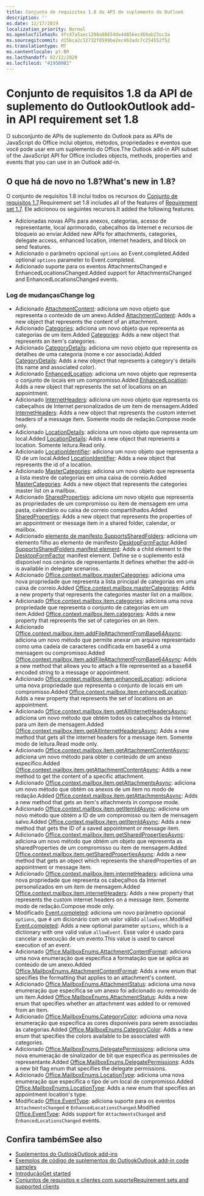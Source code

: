 ```yaml
---
title: Conjunto de requisitos 1.8 da API de suplemento do Outlook
description: ''
ms.date: 12/17/2019
localization_priority: Normal
ms.openlocfilehash: 4fc47a5aec1296a88654de44856ecd69ab23cc3a
ms.sourcegitcommit: d15bca2c12732f8599be2ec4b2adc7c254552f52
ms.translationtype: MT
ms.contentlocale: pt-BR
ms.lasthandoff: 02/12/2020
ms.locfileid: "41950982"
---
```

# <a name="outlook-add-in-api-requirement-set-18"></a><span data-ttu-id="c915e-102">Conjunto de requisitos 1.8 da API de suplemento do Outlook</span><span class="sxs-lookup"><span data-stu-id="c915e-102">Outlook add-in API requirement set 1.8</span></span>

<span data-ttu-id="c915e-103">O subconjunto de APIs de suplemento do Outlook para as APIs de JavaScript do Office inclui objetos, métodos, propriedades e eventos que você pode usar em um suplemento do Office.</span><span class="sxs-lookup"><span data-stu-id="c915e-103">The Outlook add-in API subset of the JavaScript API for Office includes objects, methods, properties and events that you can use in an Outlook add-in.</span></span>

## <a name="whats-new-in-18"></a><span data-ttu-id="c915e-104">O que há de novo no 1.8?</span><span class="sxs-lookup"><span data-stu-id="c915e-104">What's new in 1.8?</span></span>

<span data-ttu-id="c915e-105">O conjunto de requisitos 1.8 inclui todos os recursos do [Conjunto de requisitos 1.7](../requirement-set-1.7/outlook-requirement-set-1.7.md).</span><span class="sxs-lookup"><span data-stu-id="c915e-105">Requirement set 1.8 includes all of the features of [Requirement set 1.7](../requirement-set-1.7/outlook-requirement-set-1.7.md).</span></span> <span data-ttu-id="c915e-106">Ele adicionou os seguintes recursos.</span><span class="sxs-lookup"><span data-stu-id="c915e-106">It added the following features.</span></span>

- <span data-ttu-id="c915e-107">Adicionadas novas APIs para anexos, categorias, acesso de representante, local aprimorado, cabeçalhos da Internet e recursos de bloqueio ao enviar.</span><span class="sxs-lookup"><span data-stu-id="c915e-107">Added new APIs for attachments, categories, delegate access, enhanced location, internet headers, and block on send features.</span></span>
- <span data-ttu-id="c915e-108">Adicionado o parâmetro opcional `options` ao Event.completed.</span><span class="sxs-lookup"><span data-stu-id="c915e-108">Added optional `options` parameter to Event.completed.</span></span>
- <span data-ttu-id="c915e-109">Adicionado suporte para os eventos AttachmentsChanged e EnhancedLocationsChanged.</span><span class="sxs-lookup"><span data-stu-id="c915e-109">Added support for AttachmentsChanged and EnhancedLocationsChanged events.</span></span>

### <a name="change-log"></a><span data-ttu-id="c915e-110">Log de mudanças</span><span class="sxs-lookup"><span data-stu-id="c915e-110">Change log</span></span>

- <span data-ttu-id="c915e-111">Adicionado [AttachmentContent](/javascript/api/outlook/office.attachmentcontent?view=outlook-js-1.8): adiciona um novo objeto que representa o conteúdo de um anexo.</span><span class="sxs-lookup"><span data-stu-id="c915e-111">Added [AttachmentContent](/javascript/api/outlook/office.attachmentcontent?view=outlook-js-1.8): Adds a new object that represents the content of an attachment.</span></span>
- <span data-ttu-id="c915e-112">Adicionado [Categories](/javascript/api/outlook/office.categories?view=outlook-js-1.8): adiciona um novo objeto que representa as categorias de um item.</span><span class="sxs-lookup"><span data-stu-id="c915e-112">Added [Categories](/javascript/api/outlook/office.categories?view=outlook-js-1.8): Adds a new object that represents an item's categories.</span></span>
- <span data-ttu-id="c915e-113">Adicionado [CategoryDetails](/javascript/api/outlook/office.categorydetails?view=outlook-js-1.8): adiciona um novo objeto que representa os detalhes de uma categoria (nome e cor associada).</span><span class="sxs-lookup"><span data-stu-id="c915e-113">Added [CategoryDetails](/javascript/api/outlook/office.categorydetails?view=outlook-js-1.8): Adds a new object that represents a category's details (its name and associated color).</span></span>
- <span data-ttu-id="c915e-114">Adicionado [EnhancedLocation](/javascript/api/outlook/office.enhancedlocation?view=outlook-js-1.8): adiciona um novo objeto que representa o conjunto de locais em um compromisso.</span><span class="sxs-lookup"><span data-stu-id="c915e-114">Added [EnhancedLocation](/javascript/api/outlook/office.enhancedlocation?view=outlook-js-1.8): Adds a new object that represents the set of locations on an appointment.</span></span>
- <span data-ttu-id="c915e-115">Adicionado [InternetHeaders](/javascript/api/outlook/office.internetheaders?view=outlook-js-1.8): adiciona um novo objeto que representa os cabeçalhos de Internet personalizados de um item de mensagem.</span><span class="sxs-lookup"><span data-stu-id="c915e-115">Added [InternetHeaders](/javascript/api/outlook/office.internetheaders?view=outlook-js-1.8): Adds a new object that represents the custom internet headers of a message item.</span></span> <span data-ttu-id="c915e-116">Somente modo de redação.</span><span class="sxs-lookup"><span data-stu-id="c915e-116">Compose mode only.</span></span>
- <span data-ttu-id="c915e-117">Adicionado [LocationDetails](/javascript/api/outlook/office.locationdetails?view=outlook-js-1.8): adiciona um novo objeto que representa um local.</span><span class="sxs-lookup"><span data-stu-id="c915e-117">Added [LocationDetails](/javascript/api/outlook/office.locationdetails?view=outlook-js-1.8): Adds a new object that represents a location.</span></span> <span data-ttu-id="c915e-118">Somente leitura.</span><span class="sxs-lookup"><span data-stu-id="c915e-118">Read only.</span></span>
- <span data-ttu-id="c915e-119">Adicionado [LocationIdentifier](/javascript/api/outlook/office.locationidentifier?view=outlook-js-1.8): adiciona um novo objeto que representa a ID de um local.</span><span class="sxs-lookup"><span data-stu-id="c915e-119">Added [LocationIdentifier](/javascript/api/outlook/office.locationidentifier?view=outlook-js-1.8): Adds a new object that represents the id of a location.</span></span>
- <span data-ttu-id="c915e-120">Adicionado [MasterCategories](/javascript/api/outlook/office.mastercategories?view=outlook-js-1.8): adiciona um novo objeto que representa a lista mestre de categorias em uma caixa de correio.</span><span class="sxs-lookup"><span data-stu-id="c915e-120">Added [MasterCategories](/javascript/api/outlook/office.mastercategories?view=outlook-js-1.8): Adds a new object that represents the categories master list on a mailbox.</span></span>
- <span data-ttu-id="c915e-121">Adicionado [SharedProperties](/javascript/api/outlook/office.sharedproperties?view=outlook-js-1.8): adiciona um novo objeto que representa as propriedades de um compromisso ou item de mensagem em uma pasta, calendário ou caixa de correio compartilhados.</span><span class="sxs-lookup"><span data-stu-id="c915e-121">Added [SharedProperties](/javascript/api/outlook/office.sharedproperties?view=outlook-js-1.8): Adds a new object that represents the properties of an appointment or message item in a shared folder, calendar, or mailbox.</span></span>
- <span data-ttu-id="c915e-122">Adicionado [elemento de manifesto SupportsSharedFolders](../../manifest/supportssharedfolders.md): adiciona um elemento filho ao elemento de manifesto [DesktopFormFactor](../../manifest/desktopformfactor.md).</span><span class="sxs-lookup"><span data-stu-id="c915e-122">Added [SupportsSharedFolders manifest element](../../manifest/supportssharedfolders.md): Adds a child element to the [DesktopFormFactor](../../manifest/desktopformfactor.md) manifest element.</span></span> <span data-ttu-id="c915e-123">Define se o suplemento está disponível nos cenários de representante.</span><span class="sxs-lookup"><span data-stu-id="c915e-123">It defines whether the add-in is available in delegate scenarios.</span></span>
- <span data-ttu-id="c915e-124">Adicionado [Office.context.mailbox.masterCategories](office.context.mailbox.md#properties): adiciona uma nova propriedade que representa a lista principal de categorias em uma caixa de correio.</span><span class="sxs-lookup"><span data-stu-id="c915e-124">Added [Office.context.mailbox.masterCategories](office.context.mailbox.md#properties): Adds a new property that represents the categories master list on a mailbox.</span></span>
- <span data-ttu-id="c915e-125">Adicionado [Office.context.mailbox.item.categories](office.context.mailbox.item.md#properties): adiciona uma nova propriedade que representa o conjunto de categorias em um item.</span><span class="sxs-lookup"><span data-stu-id="c915e-125">Added [Office.context.mailbox.item.categories](office.context.mailbox.item.md#properties): Adds a new property that represents the set of categories on an item.</span></span>
- <span data-ttu-id="c915e-126">Adicionado [Office.context.mailbox.item.addFileAttachmentFromBase64Async](office.context.mailbox.item.md#methods): adiciona um novo método que permite anexar um arquivo representado como uma cadeia de caracteres codificada em base64 a uma mensagem ou compromisso.</span><span class="sxs-lookup"><span data-stu-id="c915e-126">Added [Office.context.mailbox.item.addFileAttachmentFromBase64Async](office.context.mailbox.item.md#methods): Adds a new method that allows you to attach a file represented as a base64 encoded string to a message or appointment.</span></span>
- <span data-ttu-id="c915e-127">Adicionado [Office.context.mailbox.item.enhancedLocation](office.context.mailbox.item.md#properties): adiciona uma nova propriedade que representa o conjunto de locais em um compromisso.</span><span class="sxs-lookup"><span data-stu-id="c915e-127">Added [Office.context.mailbox.item.enhancedLocation](office.context.mailbox.item.md#properties): Adds a new property that represents the set of locations on an appointment.</span></span>
- <span data-ttu-id="c915e-128">Adicionado [Office.context.mailbox.item.getAllInternetHeadersAsync](office.context.mailbox.item.md#methods): adiciona um novo método que obtém todos os cabeçalhos da Internet para um item de mensagem.</span><span class="sxs-lookup"><span data-stu-id="c915e-128">Added [Office.context.mailbox.item.getAllInternetHeadersAsync](office.context.mailbox.item.md#methods): Adds a new method that gets all the internet headers for a message item.</span></span> <span data-ttu-id="c915e-129">Somente modo de leitura.</span><span class="sxs-lookup"><span data-stu-id="c915e-129">Read mode only.</span></span>
- <span data-ttu-id="c915e-130">Adicionado [Office.context.mailbox.item.getAttachmentContentAsync](office.context.mailbox.item.md#methods): adiciona um novo método para obter o conteúdo de um anexo específico.</span><span class="sxs-lookup"><span data-stu-id="c915e-130">Added [Office.context.mailbox.item.getAttachmentContentAsync](office.context.mailbox.item.md#methods): Adds a new method to get the content of a specific attachment.</span></span>
- <span data-ttu-id="c915e-131">Adicionado [Office.context.mailbox.item.getAttachmentsAsync](office.context.mailbox.item.md#methods): adiciona um novo método que obtém os anexos de um item no modo de redação.</span><span class="sxs-lookup"><span data-stu-id="c915e-131">Added [Office.context.mailbox.item.getAttachmentsAsync](office.context.mailbox.item.md#methods): Adds a new method that gets an item's attachments in compose mode.</span></span>
- <span data-ttu-id="c915e-132">Adicionado [Office.context.mailbox.item.getItemIdAsync](office.context.mailbox.item.md#methods): adiciona um novo método que obtém a ID de um compromisso ou item de mensagem salvo.</span><span class="sxs-lookup"><span data-stu-id="c915e-132">Added [Office.context.mailbox.item.getItemIdAsync](office.context.mailbox.item.md#methods): Adds a new method that gets the ID of a saved appointment or message item.</span></span>
- <span data-ttu-id="c915e-133">Adicionado [Office.context.mailbox.item.getSharedPropertiesAsync](office.context.mailbox.item.md#methods): adiciona um novo método que obtém um objeto que representa as sharedProperties de um compromisso ou item de mensagem.</span><span class="sxs-lookup"><span data-stu-id="c915e-133">Added [Office.context.mailbox.item.getSharedPropertiesAsync](office.context.mailbox.item.md#methods): Adds a new method that gets an object which represents the sharedProperties of an appointment or message item.</span></span>
- <span data-ttu-id="c915e-134">Adicionado [Office.context.mailbox.item.internetHeaders](office.context.mailbox.item.md#properties): adiciona uma nova propriedade que representa os cabeçalhos da Internet personalizados em um item de mensagem.</span><span class="sxs-lookup"><span data-stu-id="c915e-134">Added [Office.context.mailbox.item.internetHeaders](office.context.mailbox.item.md#properties): Adds a new property that represents the custom internet headers on a message item.</span></span> <span data-ttu-id="c915e-135">Somente modo de redação.</span><span class="sxs-lookup"><span data-stu-id="c915e-135">Compose mode only.</span></span>
- <span data-ttu-id="c915e-136">Modificado [Event.completed](/javascript/api/office/office.addincommands.event#completed-options-): adiciona um novo parâmetro opcional `options`, que é um dicionário com um valor válido `allowEvent`.</span><span class="sxs-lookup"><span data-stu-id="c915e-136">Modified [Event.completed](/javascript/api/office/office.addincommands.event#completed-options-): Adds a new optional parameter `options`, which is a dictionary with one valid value `allowEvent`.</span></span> <span data-ttu-id="c915e-137">Esse valor é usado para cancelar a execução de um evento.</span><span class="sxs-lookup"><span data-stu-id="c915e-137">This value is used to cancel execution of an event.</span></span>
- <span data-ttu-id="c915e-138">Adicionado [Office.MailboxEnums.AttachmentContentFormat](/javascript/api/outlook/office.mailboxenums.attachmentcontentformat?view=outlook-js-1.8): adiciona uma nova enumeração que especifica a formatação que se aplica ao conteúdo de um anexo.</span><span class="sxs-lookup"><span data-stu-id="c915e-138">Added [Office.MailboxEnums.AttachmentContentFormat](/javascript/api/outlook/office.mailboxenums.attachmentcontentformat?view=outlook-js-1.8): Adds a new enum that specifies the formatting that applies to an attachment's content.</span></span>
- <span data-ttu-id="c915e-139">Adicionado [Office.MailboxEnums.AttachmentStatus](/javascript/api/outlook/office.mailboxenums.attachmentstatus?view=outlook-js-1.8): adiciona uma nova enumeração que especifica se um anexo foi adicionado ou removido de um item.</span><span class="sxs-lookup"><span data-stu-id="c915e-139">Added [Office.MailboxEnums.AttachmentStatus](/javascript/api/outlook/office.mailboxenums.attachmentstatus?view=outlook-js-1.8): Adds a new enum that specifies whether an attachment was added to or removed from an item.</span></span>
- <span data-ttu-id="c915e-140">Adicionado [Office.MailboxEnums.CategoryColor](/javascript/api/outlook/office.mailboxenums.categorycolor?view=outlook-js-1.8): adiciona uma nova enumeração que especifica as cores disponíveis para serem associadas às categorias.</span><span class="sxs-lookup"><span data-stu-id="c915e-140">Added [Office.MailboxEnums.CategoryColor](/javascript/api/outlook/office.mailboxenums.categorycolor?view=outlook-js-1.8): Adds a new enum that specifies the colors available to be associated with categories.</span></span>
- <span data-ttu-id="c915e-141">Adicionado [Office.MailboxEnums.DelegatePermissions](/javascript/api/outlook/office.mailboxenums.delegatepermissions?view=outlook-js-1.8): adiciona uma nova enumeração de sinalizador de bit que especifica as permissões de representante.</span><span class="sxs-lookup"><span data-stu-id="c915e-141">Added [Office.MailboxEnums.DelegatePermissions](/javascript/api/outlook/office.mailboxenums.delegatepermissions?view=outlook-js-1.8): Adds a new bit flag enum that specifies the delegate permissions.</span></span>
- <span data-ttu-id="c915e-142">Adicionado [Office.MailboxEnums.LocationType](/javascript/api/outlook/office.mailboxenums.locationtype?view=outlook-js-1.8): adiciona uma nova enumeração que especifica o tipo de um local de compromisso.</span><span class="sxs-lookup"><span data-stu-id="c915e-142">Added [Office.MailboxEnums.LocationType](/javascript/api/outlook/office.mailboxenums.locationtype?view=outlook-js-1.8): Adds a new enum that specifies an appointment location's type.</span></span>
- <span data-ttu-id="c915e-143">Modificado [Office.EventType](/javascript/api/office/office.eventtype): adiciona suporte para os eventos `AttachmentsChanged` e `EnhancedLocationsChanged`.</span><span class="sxs-lookup"><span data-stu-id="c915e-143">Modified [Office.EventType](/javascript/api/office/office.eventtype): Adds support for `AttachmentsChanged` and `EnhancedLocationsChanged` events.</span></span>

## <a name="see-also"></a><span data-ttu-id="c915e-144">Confira também</span><span class="sxs-lookup"><span data-stu-id="c915e-144">See also</span></span>

- [<span data-ttu-id="c915e-145">Suplementos do Outlook</span><span class="sxs-lookup"><span data-stu-id="c915e-145">Outlook add-ins</span></span>](/outlook/add-ins/)
- [<span data-ttu-id="c915e-146">Exemplos de código de suplementos do Outlook</span><span class="sxs-lookup"><span data-stu-id="c915e-146">Outlook add-in code samples</span></span>](https://developer.microsoft.com/outlook/gallery/?filterBy=Outlook,Samples,Add-ins)
- [<span data-ttu-id="c915e-147">Introdução</span><span class="sxs-lookup"><span data-stu-id="c915e-147">Get started</span></span>](/outlook/add-ins/quick-start)
- [<span data-ttu-id="c915e-148">Conjuntos de requisitos e clientes com suporte</span><span class="sxs-lookup"><span data-stu-id="c915e-148">Requirement sets and supported clients</span></span>](../../requirement-sets/outlook-api-requirement-sets.md)
